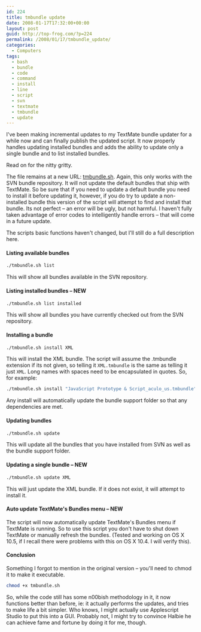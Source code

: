```yaml
---
id: 224
title: tmbundle update
date: 2008-01-17T17:32:00+00:00
layout: post
guid: http://top-frog.com/?p=224
permalink: /2008/01/17/tmbundle_update/
categories:
  - Computers
tags:
  - bash
  - bundle
  - code
  - command
  - install
  - line
  - script
  - svn
  - textmate
  - tmbundle
  - update
---
```

I've been making incremental updates to my TextMate bundle updater for a while now and can finally publish the updated script. It now properly handles updating installed bundles and adds the ability to update only a single bundle and to list installed bundles.

Read on for the nitty gritty.



The file remains at a new URL: [tmbundle.sh](/script_src/tmbundle.sh). Again, this only works with the SVN bundle repository. It will not update the default bundles that ship with TextMate. So be sure that if you need to update a default bundle you need to install it before updating it, however, if you do try to update a non-installed bundle this version of the script will attempt to find and install that bundle. Its not perfect – an error will be ugly, but not harmful. I haven't fully taken advantage of error codes to intelligently handle errors – that will come in a future update.

The scripts basic functions haven't changed, but I'll still do a full description here.

#### Listing available bundles

``` sh
./tmbundle.sh list
```

This will show all bundles available in the SVN repository.

#### Listing installed bundles – NEW

``` sh
./tmbundle.sh list installed
```

This will show all bundles you have currently checked out from the SVN repository.

#### Installing a bundle

``` sh
./tmbundle.sh install XML
```

This will install the XML bundle. The script will assume the .tmbundle extension if its not given, so telling it `XML.tmbundle` is the same as telling it just `XML`. Long names with spaces need to be encapsulated in quotes. So, for example:

``` sh
./tmbundle.sh install "JavaScript Prototype & Script_aculo_us.tmbundle"
```

Any install will automatically update the bundle support folder so that any dependencies are met.

#### Updating bundles

``` sh
./tmbundle.sh update
```

This will update all the bundles that you have installed from SVN as well as the bundle support folder.

#### Updating a single bundle – NEW

``` sh
./tmbundle.sh update XML
```

This will just update the XML bundle. If it does not exist, it will attempt to install it.

#### Auto update TextMate's Bundles menu – NEW

The script will now automatically update TextMate's Bundles menu if TextMate is running. So to use this script you don't have to shut down TextMate or manually refresh the bundles. (Tested and working on OS X 10.5, if I recall there were problems with this on OS X 10.4. I will verify this).

#### Conclusion

Something I forgot to mention in the original version – you'll need to chmod it to make it executable.

``` sh
chmod +x tmbundle.sh
```

So, while the code still has some n00bish methodology in it, it now functions better than before, ie: it actually performs the updates, and tries to make life a bit simpler. Who knows, I might actually use Applescript Studio to put this into a GUI. Probably not, I might try to convince Halbie he can achieve fame and fortune by doing it for me, though.